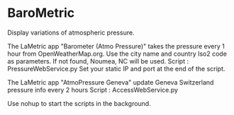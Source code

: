# BaroMetric
Display variations of atmospheric pressure. 

The LaMetric app "Barometer (Atmo Pressure)" takes the pressure every 1 hour from OpenWeatherMap.org. Use the city name and country Iso2 code as parameters. If not found, Noumea, NC will be used.
Script : PressureWebService.py
Set your static IP and port at the end of the script.

The LaMetric app "AtmoPressure Geneva" update Geneva Switzerland pressure info every 2 hours
Script : AccessWebService.py  

Use nohup to start the scripts in the background.
